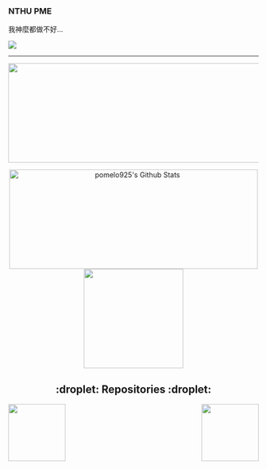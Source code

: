 ### NTHU PME

我神麼都做不好...

![](https://komarev.com/ghpvc/?username=pomelo925)

<hr>

<p align = "center">
 <img  src="https://github-readme-streak-stats.herokuapp.com/?user=pomelo925&show_icons=true&locale=en&layout=compact&theme=radical&line_height=0" width="700" height="200"/>
</p> 

<p align="center">
  <a href="https://github.com/pomelo925/">
     <img align="center" src="https://github-readme-stats-sigma-five.vercel.app/api?username=pomelo925&show_icons=true&theme=radical&include_all_commits=true&hide_border=false&hide=prs,issues,contribs&count_private=true"
        alt="pomelo925's Github Stats" height="200" width="500"/>
   </a
   <a href="https://github.com/pomelo925">
       <img 
         align="center" 
         src="https://github-readme-stats-sigma-five.vercel.app/api/top-langs/?username=pomelo925&layout=compact&hide_border=false&theme=radical" 
         height="200"/>
    </a>
</p>

<h2 align="center">:droplet:  Repositories :droplet:</h2>

<div width="100%" align="center">
<a align="left" href="https://github.com/pomelo925/TEL_ros.git" title="TEL_ros"><img align="left" height="115" src="https://github-readme-stats.vercel.app/api/pin/?username=pomelo925&repo=TEL_ros&theme=react&border_color=61dafb&border_radius=10"></a><a align="right" href="https://github.com/pomelo925/TEL_stm32.git" title="Data Structures"><img align="right" height="115" src="https://github-readme-stats.vercel.app/api/pin/?username=pomelo925&repo=TEL_stm32&theme=react&border_color=61dafb&border_radius=10"></a> 
</div>
